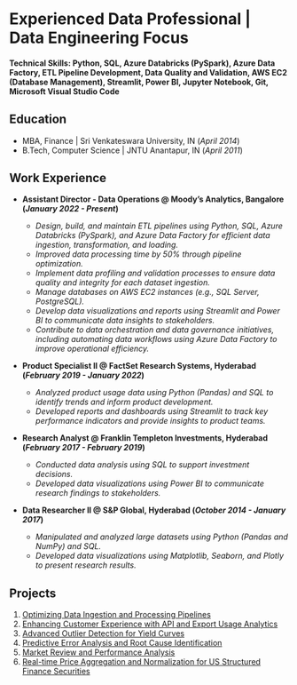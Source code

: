 # Experienced Data Professional | Data Engineering Focus

#### Technical Skills: Python, SQL, Azure Databricks (PySpark), Azure Data Factory, ETL Pipeline Development, Data Quality and Validation, AWS EC2 (Database Management), Streamlit, Power BI, Jupyter Notebook, Git, Microsoft Visual Studio Code

## Education

- MBA, Finance | Sri Venkateswara University, IN (_April 2014_)
- B.Tech, Computer Science | JNTU Anantapur, IN (_April 2011_)

## Work Experience

- **Assistant Director - Data Operations @ Moody’s Analytics, Bangalore (_January 2022 - Present_)**
    *   *Design, build, and maintain ETL pipelines using Python, SQL, Azure Databricks (PySpark), and Azure Data Factory for efficient data ingestion, transformation, and loading.*
    *   *Improved data processing time by 50% through pipeline optimization.* 
    *   *Implement data profiling and validation processes to ensure data quality and integrity for each dataset ingestion.*
    *   *Manage databases on AWS EC2 instances (e.g., SQL Server, PostgreSQL).* 
    *   *Develop data visualizations and reports using Streamlit and Power BI to communicate data insights to stakeholders.*
    *   *Contribute to data orchestration and data governance initiatives, including automating data workflows using Azure Data Factory to improve operational efficiency.* 

- **Product Specialist II @ FactSet Research Systems, Hyderabad (_February 2019 - January 2022_)**
    *   *Analyzed product usage data using Python (Pandas) and SQL to identify trends and inform product development.* 
    *   *Developed reports and dashboards using Streamlit to track key performance indicators and provide insights to product teams.*

- **Research Analyst @ Franklin Templeton Investments, Hyderabad (_February 2017 - February 2019_)**
    *   *Conducted data analysis using SQL to support investment decisions.*
    *   *Developed data visualizations using Power BI to communicate research findings to stakeholders.*

- **Data Researcher II @ S&P Global, Hyderabad (_October 2014 - January 2017_)**
    *   *Manipulated and analyzed large datasets using Python (Pandas and NumPy) and SQL.* 
    *   *Developed data visualizations using Matplotlib, Seaborn, and Plotly to present research results.* 

## Projects
1. [Optimizing Data Ingestion and Processing Pipelines](https://kamalakarpeta.github.io/Optimizing-Data-Ingestion-and-Processing-Pipelines/)
2. [Enhancing Customer Experience with API and Export Usage Analytics](https://kamalakarpeta.github.io/Enhancing-Customer-Experience-with-API-and-Export-Usage-Analytics/)
3. [Advanced Outlier Detection for Yield Curves](https://kamalakarpeta.github.io/advanced-outlier-detection-for-yield-curves/)
4. [Predictive Error Analysis and Root Cause Identification](https://kamalakarpeta.github.io/Predictive-Error-Analysis-and-Root-Cause-Identification/)
5. [Market Review and Performance Analysis](https://kamalakarpeta.github.io/market-review-and-performance-analysis/)
6. [Real-time Price Aggregation and Normalization for US Structured Finance Securities](https://kamalakarpeta.github.io/Real-time-price-aggregation-and-normalization-for-us-structured-finance-securities/)

